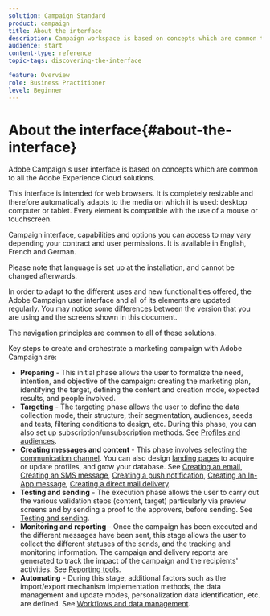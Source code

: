 ```yaml
---
solution: Campaign Standard
product: campaign
title: About the interface
description: Campaign workspace is based on concepts which are common to all the Adobe Experience Cloud solutions..
audience: start
content-type: reference
topic-tags: discovering-the-interface

feature: Overview
role: Business Practitioner
level: Beginner
---
```


# About the interface{#about-the-interface}

Adobe Campaign's user interface is based on concepts which are common to all the Adobe Experience Cloud solutions.

This interface is intended for web browsers. It is completely resizable and therefore automatically adapts to the media on which it is used: desktop computer or tablet. Every element is compatible with the use of a mouse or touchscreen.

Campaign interface, capabilities and options you can access to may vary depending your contract and user permissions. It is available in English, French and German.

Please note that language is set up at the installation, and cannot be changed afterwards.

In order to adapt to the different uses and new functionalities offered, the Adobe Campaign user interface and all of its elements are updated regularly. You may notice some differences between the version that you are using and the screens shown in this document.

The navigation principles are common to all of these solutions.

Key steps to create and orchestrate a marketing campaign with Adobe Campaign are:

* **Preparing** - This initial phase allows the user to formalize the need, intention, and objective of the campaign: creating the marketing plan, identifying the target, defining the content and creation mode, expected results, and people involved.
* **Targeting** - The targeting phase allows the user to define the data collection mode, their structure, their segmentation, audiences, seeds and tests, filtering conditions to design, etc. During this phase, you can also set up subscription/unsubscription methods. See [Profiles and audiences](../../audiences/using/about-profiles.md).
* **Creating messages and content** - This phase involves selecting the [communication channel](../../channels/using/get-started-communication-channels.md). You can also design [landing pages](../../channels/using/getting-started-with-landing-pages.md) to acquire or update profiles, and grow your database. See [Creating an email](../../channels/using/creating-an-email.md), [Creating an SMS message](../../channels/using/creating-an-sms-message.md), [Creating a push notification](../../channels/using/preparing-and-sending-a-push-notification.md), [Creating an In-App message](../../channels/using/about-in-app-messaging.md), [Creating a direct mail delivery](../../channels/using/creating-the-direct-mail.md).
* **Testing and sending** - The execution phase allows the user to carry out the various validation steps (content, target) particularly via preview screens and by sending a proof to the approvers, before sending. See [Testing and sending](../../sending/using/get-started-sending-messages.md).
* **Monitoring and reporting** - Once the campaign has been executed and the different messages have been sent, this stage allows the user to collect the different statuses of the sends, and the tracking and monitoring information. The campaign and delivery reports are generated to track the impact of the campaign and the recipients' activities. See [Reporting tools](../../reporting/using/about-dynamic-reports.md).
* **Automating** - During this stage, additional factors such as the import/export mechanism implementation methods, the data management and update modes, personalization data identification, etc. are defined. See [Workflows and data management](../../automating/using/get-started-workflows.md).
